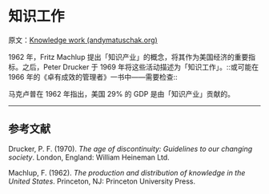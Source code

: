 # 知识工作

原文：[Knowledge work (andymatuschak.org)](https://notes.andymatuschak.org/z2eKzbL5nwQrm8Zr26rtaLHXyKHREr3tm5HbY)

1962 年，Fritz Machlup 提出「知识产业」的概念，将其作为美国经济的重要指标。之后，Peter Drucker 于 1969 年将这些活动描述为「知识工作」。::或可能在 1966 年的《卓有成效的管理者》一书中——需要检查::

马克卢普在 1962 年指出，美国 29% 的 GDP 是由「知识产业」贡献的。

------

## 参考文献

Drucker, P. F. (1970). *The age of discontinuity: Guidelines to our changing society*. London, England: William Heineman Ltd.

Machlup, F. (1962). *The production and distribution of knowledge in the United States*. Princeton, NJ: Princeton University Press.